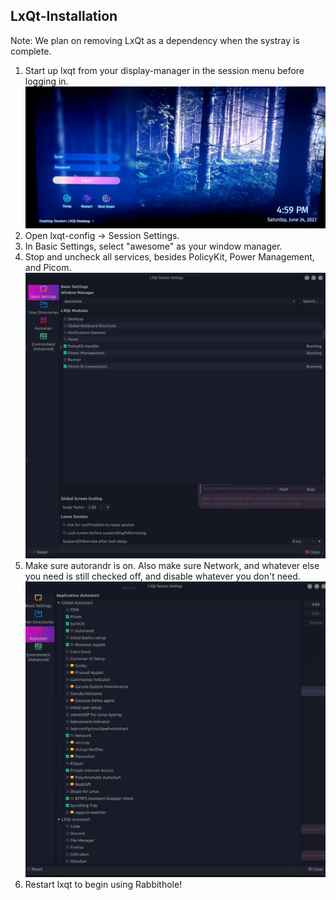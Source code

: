 ## LxQt-Installation
Note: We plan on removing LxQt as a dependency when the systray is complete.
1. Start up lxqt from your display-manager in the session menu before logging in.
![Display Manager](install_images/1_session-screen.png)
2. Open lxqt-config -> Session Settings.
3. In Basic Settings, select "awesome" as your window manager.
4. Stop and uncheck all services, besides PolicyKit, Power Management, and Picom.
![LxQt Settings](install_images/2_lxqt-session.png)
5. Make sure autorandr is on. Also make sure Network, and whatever else you need is still checked off, and disable whatever you don't need.
![lxqt-settings](install_images/3_autostart-lxqt.png)
6. Restart lxqt to begin using Rabbithole!